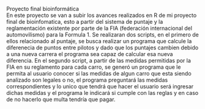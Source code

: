 Proyecto final bioinformática  
En este proyecto se van a subir los avances realizados en R de mi proyecto final de bioinfomatica, esto a partir del sistema de puntaje y la reglamentación existente por parte de la FIA (federación internacional del automovilismo) para la Formula 1. 
Se realizaran dos scripts, en el primero de ellos relacionado al puntaje, se busca realizar un programa que calcule la diferenecia de puntos entre pilotos y dado que los puntajes cambien debido a una nueva carrera el programa sea capaz de calcular esa nueva diferencia. 
En el segundo script, a partir de las medidas permitidas por la FIA en su reglamento para cada carro, se generó un programa que le permita al usuario conocer si las medidas de algun carro que esta siendo analizado son legales o no, el programa preguntará las medidas correspondientes y lo unico que tendrá que hacer el usuario será ingresar dichas medidas y el programa le indicará si cumple con las reglas y en caso de no hacerlo que multa tendría que pagar. 

